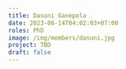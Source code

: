 ```yaml
---
title: Dasuni Ganepola
date: 2023-06-14T04:02:03+07:00
roles: PhD
image: /img/members/dasuni.jpg
project: TBD
draft: false
---
```


